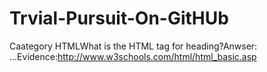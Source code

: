 Trvial-Pursuit-On-GitHUb
========================
Caategory HTML<tab>What is the HTML tag for heading?<tab>Anwser: <h>...</h><tab>Evidence:http://www.w3schools.com/html/html_basic.asp<return>
